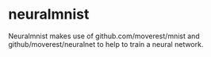 # neuralmnist

Neuralmnist makes use of github.com/moverest/mnist and github/moverest/neuralnet to help to train a neural network.

